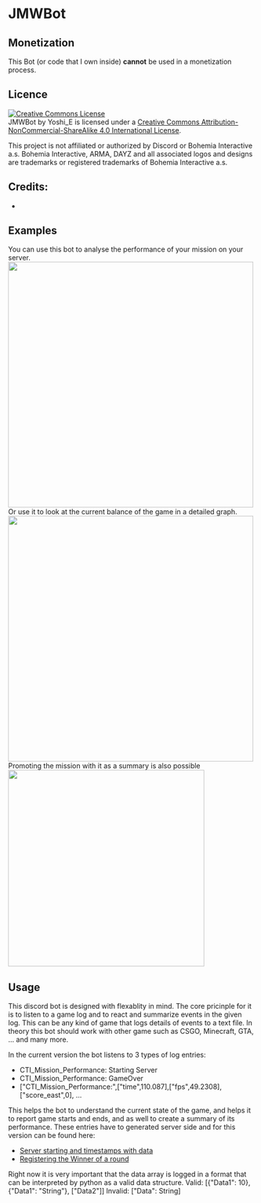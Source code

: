# JMWBot

## Monetization
This Bot (or code that I own inside) __cannot__ be used in a monetization process.

## Licence

<a rel="license" href="http://creativecommons.org/licenses/by-nc-sa/4.0/"><img alt="Creative Commons License" style="border-width:0" src="https://i.creativecommons.org/l/by-nc-sa/4.0/88x31.png" /></a><br /><span xmlns:dct="http://purl.org/dc/terms/" property="dct:title">JMWBot</span> by <span xmlns:cc="http://creativecommons.org/ns#" property="cc:attributionName">Yoshi_E</span> is licensed under a <a rel="license" href="http://creativecommons.org/licenses/by-nc-sa/4.0/">Creative Commons Attribution-NonCommercial-ShareAlike 4.0 International License</a>.<br />

This project is not affiliated or authorized by Discord or Bohemia Interactive a.s. Bohemia Interactive, ARMA, DAYZ and all associated logos and designs are trademarks or registered trademarks of Bohemia Interactive a.s. 

## Credits:
- 


## Examples

You can use this bot to analyse the performance of your mission on your server.<br>
<img src="https://github.com/Yoshi-E/jmwBOT/blob/dev/examples/2018-10-27_3-32-27562-ADV.png" height="500"/><br>
Or use it to look at the current balance of the game in a detailed graph.<br>
<img src="https://github.com/Yoshi-E/jmwBOT/blob/dev/examples/2018-10-27_22-22-34235-CUR-ADV.png" height="500"/><br>
Promoting the mission with it as a summary is also possible<br>
<img src="https://github.com/Yoshi-E/jmwBOT/blob/dev/examples/discord_usage_example.PNG" height="400"/>

## Usage

This discord bot is designed with flexablity in mind. The core pricinple for it is to listen to a game log and to react and summarize events in the given log. This can be any kind of game that logs details of events to a text file. In theory this bot should work with other game such as CSGO, Minecraft, GTA, ... and many more.

In the current version the bot listens to 3 types of log entries:

* CTI_Mission_Performance: Starting Server
* CTI_Mission_Performance: GameOver
* ["CTI_Mission_Performance:",["time",110.087],["fps",49.2308],["score_east",0], ...

This helps the bot to understand the current state of the game, and helps it to report game starts and ends, and as well to create a summary of its performance.
These entries have to generated server side and for this version can be found here:
* <a href="https://github.com/zerty/Benny-Edition-CTI-0.97-Zerty-Modification/blob/bd20f6b128c84aa6740564ffd66d2d8cce701ceb/Server/Init/Init_Server.sqf#L313-L340">Server starting and timestamps with data</a>
* <a href="https://github.com/zerty/Benny-Edition-CTI-0.97-Zerty-Modification/blob/5d71066fbab57764e0127f2467990379578f17c7/Server/FSM/update_victory.fsm#L82-L108">Registering the Winner of a round</a>

Right now it is very important that the data array is logged in a format that can be interpreted by python as a valid data structure.
Valid: [{"Data1": 10}, {"Data1": "String"}, ["Data2"]]
Invalid: ["Data": String]
